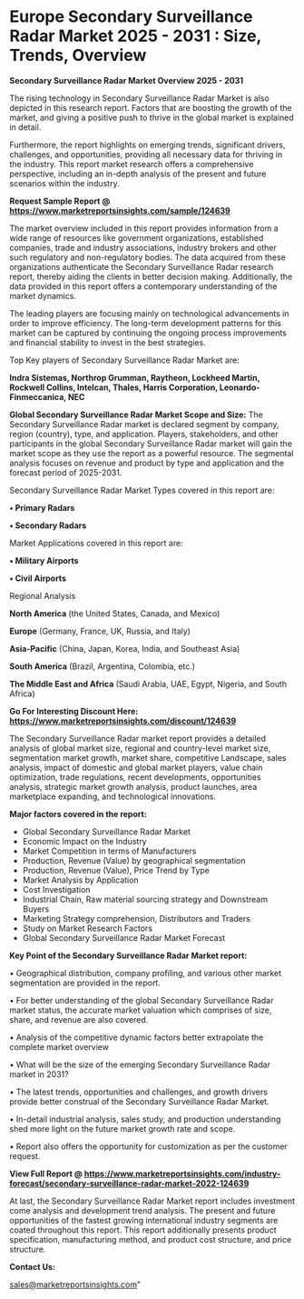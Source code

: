 # Europe Secondary Surveillance Radar Market 2025 - 2031 : Size, Trends, Overview

<Strong> Secondary Surveillance Radar Market Overview 2025 - 2031</strong>

The rising technology in Secondary Surveillance Radar Market is also depicted in this research report. Factors that are boosting the growth of the market, and giving a positive push to thrive in the global market is explained in detail.

Furthermore, the report highlights on emerging trends, significant drivers, challenges, and opportunities, providing all necessary data for thriving in the industry. This report market research offers a comprehensive perspective, including an in-depth analysis of the present and future scenarios within the industry.

<strong>Request Sample Report @ <a href=https://www.marketreportsinsights.com/sample/124639>https://www.marketreportsinsights.com/sample/124639</a></strong>

The market overview included in this report provides information from a wide range of resources like government organizations, established companies, trade and industry associations, industry brokers and other such regulatory and non-regulatory bodies. The data acquired from these organizations authenticate the Secondary Surveillance Radar research report, thereby aiding the clients in better decision making. Additionally, the data provided in this report offers a contemporary understanding of the market dynamics.

The leading players are focusing mainly on technological advancements in order to improve efficiency. The long-term development patterns for this market can be captured by continuing the ongoing process improvements and financial stability to invest in the best strategies.

Top Key players of Secondary Surveillance Radar Market are:

<strong>Indra Sistemas, Northrop Grumman, Raytheon, Lockheed Martin, Rockwell Collins, Intelcan, Thales, Harris Corporation, Leonardo-Finmeccanica, NEC</strong>

<strong><b>Global Secondary Surveillance Radar Market Scope and Size:</b></strong>
The Secondary Surveillance Radar market is declared segment by company, region (country), type, and application. Players, stakeholders, and other participants in the global Secondary Surveillance Radar market will gain the market scope as they use the report as a powerful resource. The segmental analysis focuses on revenue and product by type and application and the forecast period of 2025-2031.

Secondary Surveillance Radar Market Types covered in this report are:

<strong>• Primary Radars

• Secondary Radars</strong>

Market Applications covered in this report are:

<strong>• Military Airports

• Civil Airports</strong> 

Regional Analysis

<strong>North America</strong> (the United States, Canada, and Mexico)

<strong>Europe</strong> (Germany, France, UK, Russia, and Italy)

<strong>Asia-Pacific</strong> (China, Japan, Korea, India, and Southeast Asia)

<strong>South America</strong> (Brazil, Argentina, Colombia, etc.)

<strong>The Middle East and Africa</strong> (Saudi Arabia, UAE, Egypt, Nigeria, and South Africa)

<strong>Go For Interesting Discount Here: <a href=https://www.marketreportsinsights.com/discount/124639>https://www.marketreportsinsights.com/discount/124639</a></strong>

The Secondary Surveillance Radar market report provides a detailed analysis of global market size, regional and country-level market size, segmentation market growth, market share, competitive Landscape, sales analysis, impact of domestic and global market players, value chain optimization, trade regulations, recent developments, opportunities analysis, strategic market growth analysis, product launches, area marketplace expanding, and technological innovations.

<strong><b>Major factors covered in the report:</b></strong>
<ul>
  <li>Global Secondary Surveillance Radar Market </li>
  <li>Economic Impact on the Industry</li>
  <li>Market Competition in terms of Manufacturers</li>
  <li>Production, Revenue (Value) by geographical segmentation</li>
  <li>Production, Revenue (Value), Price Trend by Type</li>
  <li>Market Analysis by Application</li>
  <li>Cost Investigation</li>
  <li>Industrial Chain, Raw material sourcing strategy and Downstream Buyers</li>
  <li>Marketing Strategy comprehension, Distributors and Traders</li>
  <li>Study on Market Research Factors</li>
  <li>Global Secondary Surveillance Radar Market Forecast</li>
</ul>

<strong><b>Key Point of the Secondary Surveillance Radar Market report:</b></strong>

• Geographical distribution, company profiling, and various other market segmentation are provided in the report.

• For better understanding of the global Secondary Surveillance Radar market status, the accurate market valuation which comprises of size, share, and revenue are also covered.

• Analysis of the competitive dynamic factors better extrapolate the complete market overview

• What will be the size of the emerging Secondary Surveillance Radar market in 2031?

• The latest trends, opportunities and challenges, and growth drivers provide better construal of the Secondary Surveillance Radar Market.

• In-detail industrial analysis, sales study, and production understanding shed more light on the future market growth rate and scope.

• Report also offers the opportunity for customization as per the customer request.

<strong><b>View Full Report @ <a href=https://www.marketreportsinsights.com/industry-forecast/secondary-surveillance-radar-market-2022-124639>https://www.marketreportsinsights.com/industry-forecast/secondary-surveillance-radar-market-2022-124639</a></b></strong>


At last, the Secondary Surveillance Radar Market report includes investment come analysis and development trend analysis. The present and future opportunities of the fastest growing international industry segments are coated throughout this report. This report additionally presents product specification, manufacturing method, and product cost structure, and price structure.

<strong>Contact Us:</strong>

sales@marketreportsinsights.com"
